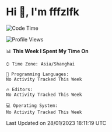# Hi 👋, I'm fffzlfk

<!--START_SECTION:waka-->
![Code Time](http://img.shields.io/badge/Code%20Time-39%20hrs%2048%20mins-blue)

![Profile Views](http://img.shields.io/badge/Profile%20Views-3-blue)

📊 **This Week I Spent My Time On** 

```text
⌚︎ Time Zone: Asia/Shanghai

💬 Programming Languages: 
No Activity Tracked This Week

🔥 Editors: 
No Activity Tracked This Week

💻 Operating System: 
No Activity Tracked This Week

```


 Last Updated on 28/01/2023 18:11:19 UTC
<!--END_SECTION:waka-->
